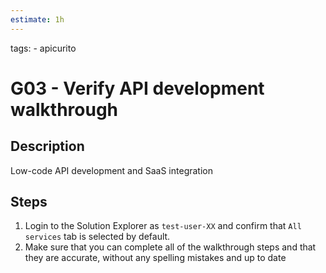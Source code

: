 ```yaml
---
estimate: 1h
---
```

tags:
    - apicurito

# G03 - Verify API development walkthrough

## Description

Low-code API development and SaaS integration

## Steps

1. Login to the Solution Explorer as `test-user-XX` and confirm that `All services` tab is selected by default.
2. Make sure that you can complete all of the walkthrough steps and that they are accurate, without any spelling mistakes and up to date
